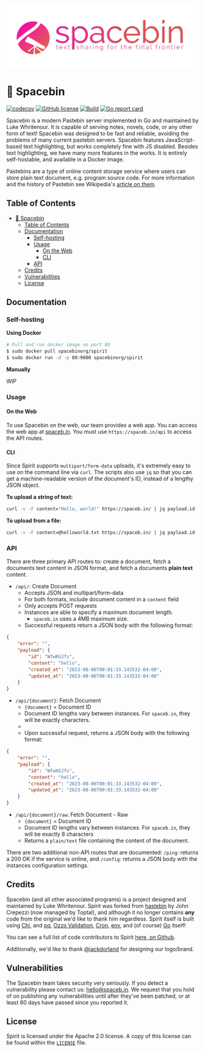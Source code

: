 <p align="center">
    <img
        width="800"
        src="https://github.com/orca-group/wiki/blob/master/assets/spacebin-text-logo/github-banner.png?raw=true"
        alt="spacebin - hastebin fork focused on stability and maintainability"
    />
</p>

# 🚀 Spacebin

[![codecov](https://codecov.io/gh/lukewhrit/spacebin/graph/badge.svg?token=NNZDS74DB1)](https://codecov.io/gh/lukewhrit/spacebin) [![GitHub license](https://img.shields.io/github/license/orca-group/spirit?color=%20%23e34b4a&logoColor=%23000000)](LICENSE) [![Build](https://github.com/orca-group/spirit/actions/workflows/build.yml/badge.svg?branch=develop)](https://github.com/orca-group/spirit/actions/workflows/build.yml)
[![Go report card](https://goreportcard.com/badge/github.com/orca-group/spirit)](https://goreportcard.com/report/github.com/orca-group/spirit)

Spacebin is a modern Pastebin server implemented in Go and maintained by Luke Whritenour. It is capable of serving notes, novels, code, or any other form of text! Spacebin was designed to be fast and reliable, avoiding the problems of many current pastebin servers. Spacebin features JavaScript-based text highlighting, but works completely fine with JS disabled. Besides text highlighting, we have many more features in the works. It is entirely self-hostable, and available in a Docker image.

Pastebins are a type of online content storage service where users can store plain text document, e.g. program source code. For more information and the history of Pastebin see Wikipedia's [article on them](https://en.wikipedia.org/wiki/Pastebin).

## Table of Contents

- [🚀 Spacebin](#-spacebin)
  - [Table of Contents](#table-of-contents)
  - [Documentation](#documentation)
    - [Self-hosting](#self-hosting)
    - [Usage](#usage)
      - [On the Web](#on-the-web)
      - [CLI](#cli)
    - [API](#api)
  - [Credits](#credits)
  - [Vulnerabilities](#vulnerabilities)
  - [License](#license)

## Documentation

### Self-hosting

**Using Docker**

```sh
# Pull and run docker image on port 80
$ sudo docker pull spacebinorg/spirit
$ sudo docker run -d -p 80:9000 spacebinorg/spirit
```

**Manually**

WIP

### Usage

#### On the Web

To use Spacebin on the web, our team provides a web app. You can access the web app at [spaceb.in](https://spaceb.in). You must use `https://spaceb.in/api` to access the API routes.

#### CLI

Since Spirit supports `multipart/form-data` uploads, it's extremely easy to use on the command line via `curl`. The scripts also use `jq` so that you can get a machine-readable version of the document's ID, instead of a lengthy JSON object.

**To upload a string of text:**

```sh
curl -v -F content="Hello, world!" https://spaceb.in/ | jq payload.id
```

**To upload from a file:**

```sh
curl -v -F content=@helloworld.txt https://spaceb.in/ | jq payload.id
```

### API

There are three primary API routes to: create a document, fetch a documents text content in JSON format, and fetch a documents **plain text** content.

* `/api/`: Create Document
  * Accepts JSON and multipart/form-data
  * For both formats, include document content in a `content` field
  * Only accepts POST requests
  * Instances are able to specify a maximum document length.
    * `spaceb.in` uses a 4MB maximum size.
  * Successful requests return a JSON body with the following format:
```json
{
	"error": "",
	"payload": {
		"id": "WfwKGJfs",
		"content": "hello",
		"created_at": "2023-08-06T00:01:33.143532-04:00",
		"updated_at": "2023-08-06T00:01:33.143532-04:00"
	}
}
```
* `/api/{document}`: Fetch Document
  * `{document}` = Document ID
  * Document ID lengths vary between instances. For `spaceb.in`, they will be exactly characters.
  * 
  * Upon successful request, returns a JSON body with the following format:
```json
{
	"error": "",
	"payload": {
		"id": "WfwKGJfs",
		"content": "hello",
		"created_at": "2023-08-06T00:01:33.143532-04:00",
		"updated_at": "2023-08-06T00:01:33.143532-04:00"
	}
}
```
* `/api/{document}/raw`: Fetch Document - Raw
  * `{document}` = Document ID
  * Document ID lengths vary between instances. For `spaceb.in`, they will be exactly 8 characters
  * Returns a `plain/text` file containing the content of the document.

There are two additional non-API routes that are documented: `/ping`: returns a 200 OK if the service is online, and `/config`: returns a JSON body with the instances configuration settings.

## Credits

Spacebin (and all other associated programs) is a project designed and maintained by Luke Whritenour. Spirit was forked from [hastebin](https://github.com/toptal/haste-server) by John Crepezzi (now managed by Toptal), and although it no longer contains **any** code from the original we'd like to thank him regardless. Spirit itself is built using [Chi](https://github.com/go-chi/chi), and [pq](https://github.com/lib/pq), [Ozzo Validation](https://github.com/go-ozzo/ozzo-validation), [Cron](https://github.com/robfig/cron), [env](https://github.com/caarlos0/env), and (of course) [Go](https://go.dev/) itself!

You can see a full list of code contributors to Spirit [here, on Github](https://github.com/orca-group/spirit/graphs/contributors).

Additionally, we'd like to thank [@jackdorland](https://github.com/jackdorland) for designing our logo/brand.

## Vulnerabilities

The Spacebin team takes security very seriously. If you detect a vulnerability please contact us: <hello@spaceb.in>. We request that you hold of on publishing any vulnerabilities until after they've been patched, or at least 60 days have passed since you reported it.

## License

Spirit is licensed under the Apache 2.0 license. A copy of this license can be found within the [`LICENSE`](LICENSE) file.
